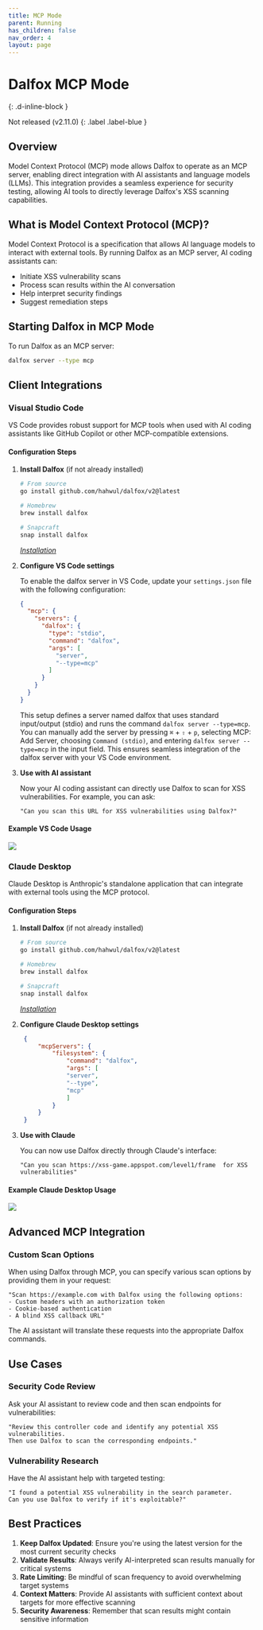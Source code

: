 ```yaml
---
title: MCP Mode
parent: Running
has_children: false
nav_order: 4
layout: page
---
```


# Dalfox MCP Mode
{: .d-inline-block }

Not released (v2.11.0) 
{: .label .label-blue }

## Overview

Model Context Protocol (MCP) mode allows Dalfox to operate as an MCP server, enabling direct integration with AI assistants and language models (LLMs). This integration provides a seamless experience for security testing, allowing AI tools to directly leverage Dalfox's XSS scanning capabilities.

## What is Model Context Protocol (MCP)?

Model Context Protocol is a specification that allows AI language models to interact with external tools. By running Dalfox as an MCP server, AI coding assistants can:

- Initiate XSS vulnerability scans
- Process scan results within the AI conversation
- Help interpret security findings
- Suggest remediation steps

## Starting Dalfox in MCP Mode

To run Dalfox as an MCP server:

```bash
dalfox server --type mcp
```

## Client Integrations

### Visual Studio Code

VS Code provides robust support for MCP tools when used with AI coding assistants like GitHub Copilot or other MCP-compatible extensions.

#### Configuration Steps

1. **Install Dalfox** (if not already installed)
   ```bash
   # From source
   go install github.com/hahwul/dalfox/v2@latest

   # Homebrew
   brew install dalfox

   # Snapcraft
   snap install dalfox
   ```

   *[Installation](/page/installation/)*

2. **Configure VS Code settings**
   
   To enable the dalfox server in VS Code, update your `settings.json` file with the following configuration:
   
   ```json
   {
     "mcp": {
       "servers": {
         "dalfox": {
           "type": "stdio",
           "command": "dalfox",
           "args": [
             "server",
             "--type=mcp"
           ]
         }
       }
     }
   }
   ```

   This setup defines a server named dalfox that uses standard input/output (stdio) and runs the command `dalfox server --type=mcp`. You can manually add the server by pressing `⌘` + `⇧` + `p`, selecting MCP: Add Server, choosing `Command (stdio)`, and entering `dalfox server --type=mcp` in the input field. This ensures seamless integration of the dalfox server with your VS Code environment.

3. **Use with AI assistant**
   
   Now your AI coding assistant can directly use Dalfox to scan for XSS vulnerabilities. For example, you can ask:
   
   ```
   "Can you scan this URL for XSS vulnerabilities using Dalfox?"
   ```

#### Example VS Code Usage

![](/images/page/running/mcp-vscode.jpg)

### Claude Desktop

Claude Desktop is Anthropic's standalone application that can integrate with external tools using the MCP protocol.

#### Configuration Steps

1. **Install Dalfox** (if not already installed)
   ```bash
   # From source
   go install github.com/hahwul/dalfox/v2@latest

   # Homebrew
   brew install dalfox

   # Snapcraft
   snap install dalfox
   ```

   *[Installation](/page/installation/)*

2. **Configure Claude Desktop settings**

   ```json
    {
        "mcpServers": {
            "filesystem": {
                "command": "dalfox",
                "args": [
                "server",
                "--type",
                "mcp"
                ]
            }
        }
    }
   ```

3. **Use with Claude**
   
   You can now use Dalfox directly through Claude's interface:
   
   ```
   "Can you scan https://xss-game.appspot.com/level1/frame  for XSS vulnerabilities"
   ```

#### Example Claude Desktop Usage

![](/images/page/running/mcp-claude.jpg)

## Advanced MCP Integration

### Custom Scan Options

When using Dalfox through MCP, you can specify various scan options by providing them in your request:

```
"Scan https://example.com with Dalfox using the following options:
- Custom headers with an authorization token
- Cookie-based authentication
- A blind XSS callback URL"
```

The AI assistant will translate these requests into the appropriate Dalfox commands.

## Use Cases

### Security Code Review

Ask your AI assistant to review code and then scan endpoints for vulnerabilities:

```
"Review this controller code and identify any potential XSS vulnerabilities. 
Then use Dalfox to scan the corresponding endpoints."
```

### Vulnerability Research

Have the AI assistant help with targeted testing:

```
"I found a potential XSS vulnerability in the search parameter. 
Can you use Dalfox to verify if it's exploitable?"
```

## Best Practices

1. **Keep Dalfox Updated**: Ensure you're using the latest version for the most current security checks
2. **Validate Results**: Always verify AI-interpreted scan results manually for critical systems  
3. **Rate Limiting**: Be mindful of scan frequency to avoid overwhelming target systems
4. **Context Matters**: Provide AI assistants with sufficient context about targets for more effective scanning
5. **Security Awareness**: Remember that scan results might contain sensitive information
